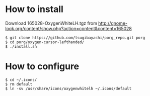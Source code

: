 # How to install

Download 165028-OxygenWhiteLH.tgz from http://gnome-look.org/content/show.php?action=content&content=165028

```
$ git clone https://github.com/tsugibayashi/porg_repo.git porg
$ cd porg/oxygen-cursor-lefthanded/
$ ./install.sh
```

# How to configure

```
$ cd ~/.icons/
$ rm default
$ ln -sv /usr/share/icons/oxygenwhitelh ~/.icons/default
```

